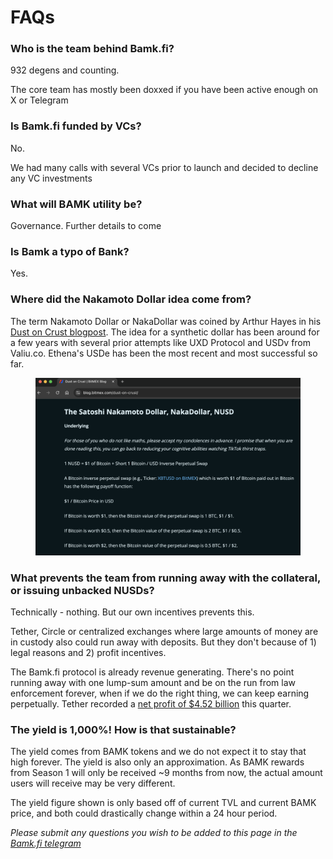 # FAQs

### Who is the team behind Bamk.fi?

932 degens and counting.

The core team has mostly been doxxed if you have been active enough on X or Telegram

### Is Bamk.fi funded by VCs?

No.&#x20;

We had many calls with several VCs prior to launch and decided to decline any VC investments

### What will BAMK utility be?

Governance. Further details to come

### Is Bamk a typo of Bank?

Yes.

### Where did the Nakamoto Dollar idea come from?

The term Nakamoto Dollar or NakaDollar was coined by Arthur Hayes in his [Dust on Crust blogpost](https://blog.bitmex.com/dust-on-crust/). The idea for a synthetic dollar has been around for a few years with several prior attempts like UXD Protocol and USDv from Valiu.co. Ethena's USDe has been the most recent and most successful so far.

<figure><img src="../.gitbook/assets/Screenshot 2024-06-03 at 11.26.25.png" alt=""><figcaption></figcaption></figure>

### What prevents the team from running away with the collateral, or issuing unbacked NUSDs?

Technically - nothing. But our own incentives prevents this.

Tether, Circle or centralized exchanges where large amounts of money are in custody also could run away with deposits. But they don't because of 1) legal reasons and 2) profit incentives.

The Bamk.fi protocol is already revenue generating. There's no point running away with one lump-sum amount and be on the run from law enforcement forever, when if we do the right thing, we can keep earning perpetually. Tether recorded a [net profit of $4.52 billion](https://www.theblock.co/post/291938/tether-sees-record-net-profit-of-over-4-5-billion-in-first-quarter-of-2024) this quarter.&#x20;

### The yield is 1,000%! How is that sustainable?

The yield comes from BAMK tokens and we do not expect it to stay that high forever. The yield is also only an approximation. As BAMK rewards from Season 1 will only be received \~9 months from now, the actual amount users will receive may be very different.&#x20;

The yield figure shown is only based off of current TVL and current BAMK price, and both could drastically change within a 24 hour period.&#x20;



_Please submit any questions you wish to be added to this page in the_ [_Bamk.fi telegram_](https://t.me/bamkfi)









